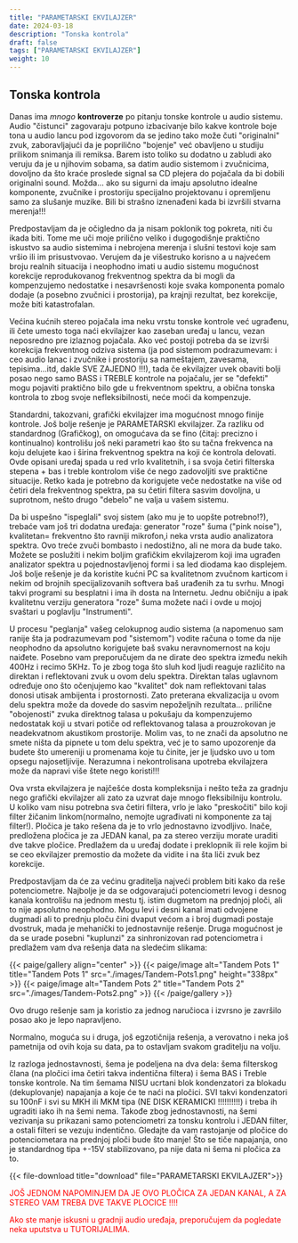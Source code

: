 ```yaml
---
title: "PARAMETARSKI EKVILAJZER"
date: 2024-03-18
description: "Tonska kontrola"
draft: false
tags: ["PARAMETARSKI EKVILAJZER"]
weight: 10
---
```

## Tonska kontrola

Danas ima *mnogo* **kontroverze** po pitanju tonske kontrole u audio sistemu. Audio "čistunci" zagovaraju potpuno izbacivanje bilo kakve kontrole boje tona u audio lancu pod izgovorom da se jedino tako može čuti "originalni" zvuk, zaboravljajući da je poprilično "bojenje" već obavljeno u studiju prilikom snimanja ili remiksa. Barem isto toliko su dodatno u zabludi ako veruju da je u njihovim sobama, sa datim audio sistemom i zvučnicima, dovoljno da što kraće proslede signal sa CD plejera do pojačala da bi dobili originalni sound. Možda... ako su sigurni da imaju apsolutno idealne komponente, zvučnike i prostoriju specijalno projektovanu i opremljenu samo za slušanje muzike. Bili bi strašno iznenađeni kada bi izvršili stvarna merenja!!!

Predpostavljam da je očigledno da ja nisam poklonik tog pokreta, niti ču ikada biti. Tome me uči moje prilično veliko i dugogodišnje praktično iskustvo sa audio sistemima i nebrojena merenja i slušni testovi koje sam vršio ili im prisustvovao. Verujem da je višestruko korisno a u najvećem broju realnih situacija i neophodno imati u audio sistemu mogućnost korekcije reprodukovanog frekventnog spektra da bi mogli da kompenzujemo nedostatke i nesavršenosti koje svaka komponenta pomalo dodaje (a posebno zvučnici i prostorija), pa krajnji rezultat, bez korekcije, može biti katastrofalan.

Većina kućnih stereo pojačala ima neku vrstu tonske kontrole već ugrađenu, ili čete umesto toga naći ekvilajzer kao zaseban uređaj u lancu, vezan neposredno pre izlaznog pojačala. Ako već postoji potreba da se izvrši korekcija frekventnog odziva sistema (ja pod sistemom podrazumevam: i ceo audio lanac i zvučnike i prostoriju sa nameštajem, zavesama, tepisima...itd, dakle SVE ZAJEDNO !!!), tada če ekvilajzer uvek obaviti bolji posao nego samo BASS i TREBLE kontrole na pojačalu, jer se "defekti" mogu pojaviti praktično bilo gde u frekventnom spektru, a obična tonska kontrola to zbog svoje nefleksibilnosti, neće moći da kompenzuje.

Standardni, takozvani, grafički ekvilajzer ima mogućnost mnogo finije kontrole. Još bolje rešenje je PARAMETARSKI ekvilajzer. Za razliku od standardnog (Grafičkog), on omogućava da se fino (čitaj: precizno i kontinualno) kontrolišu još neki parametri kao što su tačna frekvenca na koju delujete kao i širina frekventnog spektra na koji će kontrola delovati. Ovde opisani uređaj spada u red vrlo kvalitetnih, i sa svoja četiri filterska stepena + bas i treble kontrolom više će nego zadovoljiti sve praktične situacije. Retko kada je potrebno da korigujete veče nedostatke na više od četiri dela frekventnog spektra, pa su četiri filtera sasvim dovoljna, u suprotnom, nešto drugo "debelo" ne valja u vašem sistemu.

Da bi uspešno "ispeglali" svoj sistem (ako mu je to uopšte potrebno!?), trebaće vam još tri dodatna uređaja: generator "roze" šuma ("pink noise"), kvalitetan= frekventno što ravniji mikrofon,i neka vrsta audio analizatora spektra. Ovo treće zvuči bombasto i nedostižno, ali ne mora da bude tako. Možete se poslužiti i nekim boljim grafičkim ekvilajzerom koji ima ugrađen analizator spektra u pojednostavljenoj formi i sa led diodama kao displejem. Još bolje rešenje je da koristite kućni PC sa kvalitetnom zvučnom karticom i nekim od brojnih specijalizovanih softvera baš urađenih za tu svrhu. Mnogi takvi programi su besplatni i ima ih dosta na Internetu. Jednu običniju a ipak kvalitetnu verziju generatora "roze" šuma možete naći i ovde u mojoj svaštari u poglavlju "Instrumenti".

U procesu "peglanja" vašeg celokupnog audio sistema (a napomenuo sam ranije šta ja podrazumevam pod "sistemom") vodite računa o tome da nije neophodno da apsolutno korigujete baš svaku neravnomernost na koju naiđete. Posebno vam preporučujem da ne dirate deo spektra između nekih 400Hz i recimo 5KHz. To je zbog toga što sluh kod ljudi reaguje različito na direktan i reflektovani zvuk u ovom delu spektra. Direktan talas uglavnom određuje ono što očenjujemo kao "kvalitet" dok nam reflektovani talas donosi utisak ambijenta i prostornosti. Zato preterana ekvalizacija u ovom delu spektra može da dovede do sasvim nepoželjnih rezultata... prilične "obojenosti" zvuka direktnog talasa u pokušaju da kompenzujemo nedostatak koji u stvari potiče od reflektovanog talasa a prouzrokovan je neadekvatnom akustikom prostorije. Molim vas, to ne znači da apsolutno ne smete ništa da pipnete u tom delu spektra, već je to samo upozorenje da budete što umereniji u promenama koje tu činite, jer je ljudsko uvo u tom opsegu najosetljivije. Nerazumna i nekontrolisana upotreba ekvilajzera može da napravi više štete nego koristi!!!

Ova vrsta ekvilajzera je najčešće dosta kompleksnija i nešto teža za gradnju nego grafički ekvilajzer ali zato za uzvrat daje mnogo fleksibilniju kontrolu. U koliko vam nisu potrebna sva četiri filtera, vrlo je lako "preskočiti" bilo koji filter žičanim linkom(normalno, nemojte ugrađivati ni komponente za taj filter!). Pločica je tako rešena da je to vrlo jednostavno izvodljivo. Inače, predložena pločica je za JEDAN kanal, pa za stereo verziju morate uraditi dve takve pločice. Predlažem da u uređaj dodate i preklopnik ili rele kojim bi se ceo ekvilajzer premostio da možete da vidite i na šta liči zvuk bez korekcije.

Predpostavljam da će za većinu graditelja najveći problem biti kako da reše potenciometre. Najbolje je da se odgovarajući potenciometri levog i desnog kanala kontrolišu na jednom mestu tj. istim dugmetom na prednjoj ploči, ali to nije apsolutno neophodno. Mogu levi i desni kanal imati odvojene dugmadi ali to prednju ploču čini dvaput većom a i broj dugmadi postaje dvostruk, mada je mehanički to jednostavnije rešenje. Druga mogućnost je da se urade posebni "kuplunzi" za sinhronizovan rad potenciometra i predlažem vam dva rešenja data na sledećim slikama:

{{< paige/gallery align="center" >}}
{{< paige/image alt="Tandem Pots 1" title="Tandem Pots 1" src="./images/Tandem-Pots1.png" height="338px" >}}
{{< paige/image alt="Tandem Pots 2" title="Tandem Pots 2" src="./images/Tandem-Pots2.png" >}}
{{< /paige/gallery >}}

Ovo drugo rešenje sam ja koristio za jednog naručioca i izvrsno je završilo posao ako je lepo napravljeno.

Normalno, moguća su i druga, još egzotičnija rešenja, a verovatno i neka još pametnija od ovih koja su data, pa to ostavljam svakom graditelju na volju.

Iz razloga jednostavnosti, šema je podeljena na dva dela: šema filterskog člana (na pločici ima četiri takva indentična filtera) i šema BAS i Treble tonske kontrole. Na tim šemama NISU ucrtani blok kondenzatori za blokadu (dekuplovanje) napajanja a koje će te naći na pločici. SVI takvi kondenzatori su 100nF i svi su MKH ili MKM tipa (NE DISK KERAMICKI !!!!!!!!!!) i treba ih ugraditi iako ih na šemi nema. Takođe zbog jednostavnosti, na šemi vezivanja su prikazani samo potenciometri za tonsku kontrolu i JEDAN filter, a ostali filteri se vezuju indentično. Gledajte da vam rastojanje od pločice do potenciometara na prednjoj ploči bude što manje! Što se tiče napajanja, ono je standardnog tipa +-15V stabilizovano, pa nije data ni šema ni pločica za to.

{{< file-download title="download" file="PARAMETARSKI EKVILAJZER">}}

<p style="color: red;" class="text-center">JOŠ JEDNOM NAPOMINJEM DA JE OVO PLOČICA ZA JEDAN KANAL, A ZA STEREO VAM TREBA DVE TAKVE PLOCICE !!!!</p>

<p style="color: red;" class="text-center">Ako ste manje iskusni u gradnji audio uređaja, preporučujem da pogledate neka uputstva u TUTORIJALIMA.</p>
